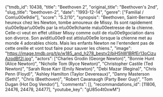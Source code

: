{"tmdb_id": 10438, "title": "Beethoven 2", "original_title": "Beethoven's 2nd", "slug_title": "beethoven-2", "date": "1993-12-14", "genre": ["Familial / Com\u00e9die"], "score": "5.2/10", "synopsis": "Beethoven, Saint-Bernard heureux chez les Newton, tombe amoureux de Missy. Ils sont rapidement s\u00e9par\u00e9s par la m\u00e9chante ma\u00eetresse de la chienne. Celle-ci veut en effet utiliser Missy comme outil de n\u00e9gociation dans son divorce. Son avidit\u00e9 est attis\u00e9e lorsque la chienne met au monde 4 adorables chiots. Mais les enfants Newton ne l'entendent pas de cette oreille et vont tout faire pour sauver les chiens.", "image": "https://image.tmdb.org/t/p/w185_and_h278_bestv2/biH5hW1BRfEr13oCizuAzpdBf2l.jpg", "actors": ["Charles Grodin (George Newton)", "Bonnie Hunt (Alice Newton)", "Nicholle Tom (Ryce Newton)", "Christopher Castile (Ted Newton)", "Sarah Rose Karr (Emily Newton)", "Debi Mazar (Regina)", "Chris Penn (Floyd)", "Ashley Hamilton (Taylor Devereaux)", "Danny Masterson (Seth)", "Chris (Beethoven)", "Robert Cavanaugh (Party Beer Guy)", "Tom Dugan (Hot Dog Vendor)"], "comments": [], "recommandations_id": [11806, 24476, 24478, 24477], "youtube_key": "gU85o4t0xwM"}